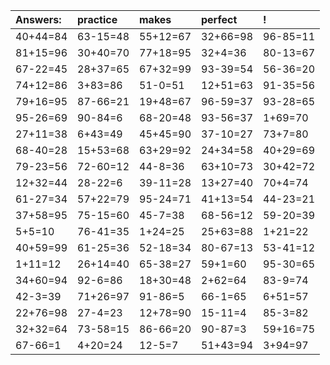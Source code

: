 | Answers: | practice | makes | perfect | ! |
| :--- | :--- | :--- | :--- | :--- |
| 40+44=84 | 63-15=48 | 55+12=67 | 32+66=98 | 96-85=11 | 
| 81+15=96 | 30+40=70 | 77+18=95 | 32+4=36 | 80-13=67 | 
| 67-22=45 | 28+37=65 | 67+32=99 | 93-39=54 | 56-36=20 | 
| 74+12=86 | 3+83=86 | 51-0=51 | 12+51=63 | 91-35=56 | 
| 79+16=95 | 87-66=21 | 19+48=67 | 96-59=37 | 93-28=65 | 
| 95-26=69 | 90-84=6 | 68-20=48 | 93-56=37 | 1+69=70 | 
| 27+11=38 | 6+43=49 | 45+45=90 | 37-10=27 | 73+7=80 | 
| 68-40=28 | 15+53=68 | 63+29=92 | 24+34=58 | 40+29=69 | 
| 79-23=56 | 72-60=12 | 44-8=36 | 63+10=73 | 30+42=72 | 
| 12+32=44 | 28-22=6 | 39-11=28 | 13+27=40 | 70+4=74 | 
| 61-27=34 | 57+22=79 | 95-24=71 | 41+13=54 | 44-23=21 | 
| 37+58=95 | 75-15=60 | 45-7=38 | 68-56=12 | 59-20=39 | 
| 5+5=10 | 76-41=35 | 1+24=25 | 25+63=88 | 1+21=22 | 
| 40+59=99 | 61-25=36 | 52-18=34 | 80-67=13 | 53-41=12 | 
| 1+11=12 | 26+14=40 | 65-38=27 | 59+1=60 | 95-30=65 | 
| 34+60=94 | 92-6=86 | 18+30=48 | 2+62=64 | 83-9=74 | 
| 42-3=39 | 71+26=97 | 91-86=5 | 66-1=65 | 6+51=57 | 
| 22+76=98 | 27-4=23 | 12+78=90 | 15-11=4 | 85-3=82 | 
| 32+32=64 | 73-58=15 | 86-66=20 | 90-87=3 | 59+16=75 | 
| 67-66=1 | 4+20=24 | 12-5=7 | 51+43=94 | 3+94=97 | 
